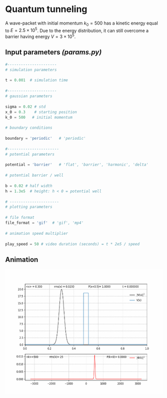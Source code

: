# Quantum tunneling

A wave-packet with initial momentum $k_0 = 500$ has a kinetic energy equal to $E = 2.5 \times 10^{5}$.
Due to the energy distribution, it can still overcome a barrier having energy $V = 3 \times 10^{5}$.

## Input parameters _(params.py)_

```python
#----------------------
# simulation parameters

t = 0.001  # simulation time

#----------------------
# gaussian parameters

sigma = 0.02 # std
x_0 = 0.3    # starting position 
k_0 = 500   # initial momentum

# boundary conditions

boundary = 'periodic'   # 'periodic'

#-----------------------
# potential parameters

potential = 'barrier'   # 'flat', 'barrier', 'harmonic', 'delta'

# potential barrier / well

b = 0.02 # half width 
h = 1.3e5  # height: h < 0 = potential well

# ----------------------
# plotting parameters

# file format
file_format = 'gif'  # 'gif', 'mp4'

# animation speed multiplier

play_speed = 50 # video duration (seconds) = t * 2e5 / speed
```

## Animation

<img src="../gifs/tunnel.gif" width=600 height=400 />


```python

```

